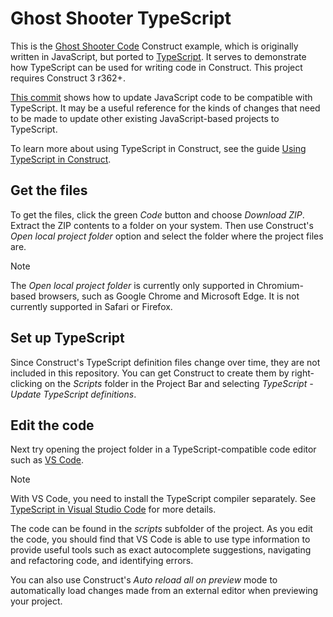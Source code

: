 # Ghost Shooter TypeScript
This is the [Ghost Shooter Code](https://editor.construct.net/#open=ghost-shooter-code) Construct example, which is originally written in JavaScript, but ported to [TypeScript](https://www.typescriptlang.org/). It serves to demonstrate how TypeScript can be used for writing code in Construct. This project requires Construct 3 r362+.

[This commit](https://github.com/Scirra/Ghost-Shooter-TypeScript/commit/7e66f276f91a2c542340b86b271a5989989dd384) shows how to update JavaScript code to be compatible with TypeScript. It may be a useful reference for the kinds of changes that need to be made to update other existing JavaScript-based projects to TypeScript.

To learn more about using TypeScript in Construct, see the guide [Using TypeScript in Construct](https://www.construct.net/en/tutorials/using-typescript-construct-3003).

## Get the files
To get the files, click the green *Code* button and choose *Download ZIP*. Extract the ZIP contents to a folder on your system. Then use Construct's *Open local project folder* option and select the folder where the project files are.

> [!NOTE]
> The *Open local project folder* is currently only supported in Chromium-based browsers, such as Google Chrome and Microsoft Edge. It is not currently supported in Safari or Firefox.

## Set up TypeScript
Since Construct's TypeScript definition files change over time, they are not included in this repository. You can get Construct to create them by right-clicking on the *Scripts* folder in the Project Bar and selecting *TypeScript - Update TypeScript definitions*.

## Edit the code
Next try opening the project folder in a TypeScript-compatible code editor such as [VS Code](https://code.visualstudio.com/).

> [!NOTE]
> With VS Code, you need to install the TypeScript compiler separately. See [TypeScript in Visual Studio Code](https://code.visualstudio.com/docs/languages/typescript) for more details.

The code can be found in the *scripts* subfolder of the project. As you edit the code, you should find that VS Code is able to use type information to provide useful tools such as exact autocomplete suggestions, navigating and refactoring code, and identifying errors.

You can also use Construct's *Auto reload all on preview* mode to automatically load changes made from an external editor when previewing your project.